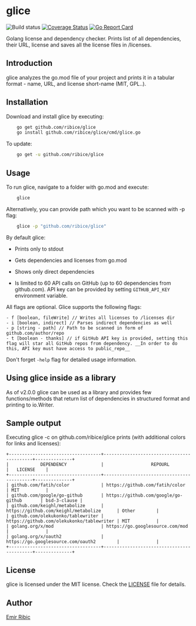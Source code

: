 # glice

![Build status](https://github.com/ribice/glice/actions/workflows/workflow.yml/badge.svg)
[![Coverage Status](https://coveralls.io/repos/github/ribice/glice/badge.svg?branch=master)](https://coveralls.io/github/ribice/glice?branch=master)
[![Go Report Card](https://goreportcard.com/badge/github.com/ribice/glice)](https://goreportcard.com/report/github.com/ribice/glice)

Golang license and dependency checker. Prints list of all dependencies, their URL, license and saves all the license files in /licenses.

## Introduction

glice analyzes the go.mod file of your project and prints it in a tabular format - name, URL, and license short-name (MIT, GPL..).

## Installation

Download and install glice by executing:

```bash
    go get github.com/ribice/glice
    go install github.com/ribice/glice/cmd/glice.go
```

To update:

```bash
    go get -u github.com/ribice/glice
```

## Usage

To run glice, navigate to a folder with go.mod and execute:

```bash
    glice
```

Alternatively, you can provide path which you want to be scanned with -p flag:

```bash
    glice -p "github.com/ribice/glice"
```

By default glice:

- Prints only to stdout

- Gets dependencies and licenses from  go.mod

- Shows only direct dependencies

- Is limited to 60 API calls on GitHub (up to 60 dependencies from github.com). API key can be provided by setting `GITHUB_API_KEY` environment variable.

All flags are optional. Glice supports the following flags:

```
- f [boolean, fileWrite] // Writes all licenses to /licenses dir
- i [boolean, indirect] // Parses indirect dependencies as well
- p [string - path] // Path to be scanned in form of github.com/author/repo
- t [boolean - thanks] // if GitHub API key is provided, setting this flag will star all GitHub repos from dependency. __In order to do this, API key must have access to public_repo__

```

Don't forget `-help` flag for detailed usage information.

## Using glice inside as a library

As of v2.0.0 glice can be used as a library and provides few functions/methods that return list of dependencies in structured format and printing to io.Writer.

## Sample output

Executing glice -c on github.com/ribice/glice prints (with additional colors for links and licenses):

```
+-----------------------------------+-------------------------------------------+--------------+
|            DEPENDENCY             |                  REPOURL                  |   LICENSE    |
+-----------------------------------+-------------------------------------------+--------------+
| github.com/fatih/color            | https://github.com/fatih/color            | MIT          |
| github.com/google/go-github       | https://github.com/google/go-github       | bsd-3-clause |
| github.com/keighl/metabolize      | https://github.com/keighl/metabolize      | Other        |
| github.com/olekukonko/tablewriter | https://github.com/olekukonko/tablewriter | MIT          |
| golang.org/x/mod                  | https://go.googlesource.com/mod           |              |
| golang.org/x/oauth2               | https://go.googlesource.com/oauth2        |              |
+-----------------------------------+-------------------------------------------+--------------+
```

## License

glice is licensed under the MIT license. Check the [LICENSE](LICENSE.md) file for details.

## Author

[Emir Ribic](https://ribice.ba)